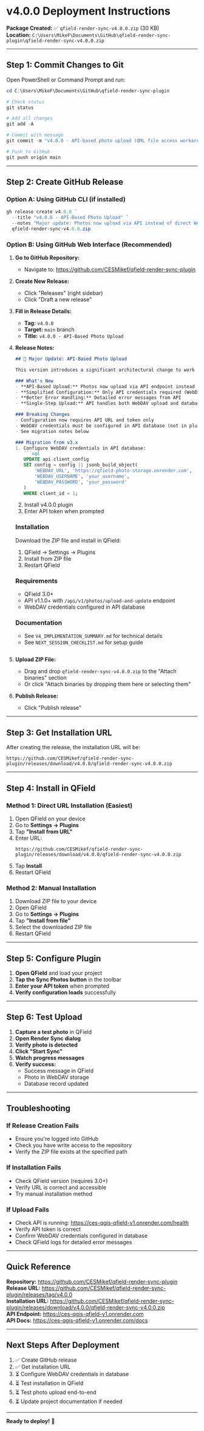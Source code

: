 # v4.0.0 Deployment Instructions

**Package Created:** ✅ `qfield-render-sync-v4.0.0.zip` (30 KB)  
**Location:** `C:\Users\MikeF\Documents\GitHub\qfield-render-sync-plugin\qfield-render-sync-v4.0.0.zip`

---

## Step 1: Commit Changes to Git

Open PowerShell or Command Prompt and run:

```powershell
cd C:\Users\MikeF\Documents\GitHub\qfield-render-sync-plugin

# Check status
git status

# Add all changes
git add -A

# Commit with message
git commit -m "v4.0.0 - API-based photo upload (QML file access workaround)"

# Push to GitHub
git push origin main
```

---

## Step 2: Create GitHub Release

### Option A: Using GitHub CLI (if installed)

```powershell
gh release create v4.0.0 `
  --title "v4.0.0 - API-Based Photo Upload" `
  --notes "Major update: Photos now upload via API instead of direct WebDAV. This works around QML file access limitations." `
  qfield-render-sync-v4.0.0.zip
```

### Option B: Using GitHub Web Interface (Recommended)

1. **Go to GitHub Repository:**
   - Navigate to: https://github.com/CESMikef/qfield-render-sync-plugin

2. **Create New Release:**
   - Click "Releases" (right sidebar)
   - Click "Draft a new release"

3. **Fill in Release Details:**
   - **Tag:** `v4.0.0`
   - **Target:** `main` branch
   - **Title:** `v4.0.0 - API-Based Photo Upload`
   
4. **Release Notes:**
   ```markdown
   ## 🚀 Major Update: API-Based Photo Upload
   
   This version introduces a significant architectural change to work around QML's file access limitations.
   
   ### What's New
   - **API-Based Upload:** Photos now upload via API endpoint instead of direct WebDAV
   - **Simplified Configuration:** Only API credentials required (WebDAV credentials stored server-side)
   - **Better Error Handling:** Detailed error messages from API
   - **Single-Step Upload:** API handles both WebDAV upload and database update
   
   ### Breaking Changes
   - Configuration now requires API URL and token only
   - WebDAV credentials must be configured in API database (not in plugin)
   - See migration notes below
   
   ### Migration from v3.x
   1. Configure WebDAV credentials in API database:
      ```sql
      UPDATE api.client_config
      SET config = config || jsonb_build_object(
          'WEBDAV_URL', 'https://qfield-photo-storage.onrender.com',
          'WEBDAV_USERNAME', 'your_username',
          'WEBDAV_PASSWORD', 'your_password'
      )
      WHERE client_id = 1;
      ```
   2. Install v4.0.0 plugin
   3. Enter API token when prompted
   
   ### Installation
   Download the ZIP file and install in QField:
   1. QField → Settings → Plugins
   2. Install from ZIP file
   3. Restart QField
   
   ### Requirements
   - QField 3.0+
   - API v1.1.0+ with `/api/v1/photos/upload-and-update` endpoint
   - WebDAV credentials configured in API database
   
   ### Documentation
   - See `V4_IMPLEMENTATION_SUMMARY.md` for technical details
   - See `NEXT_SESSION_CHECKLIST.md` for setup guide
   ```

5. **Upload ZIP File:**
   - Drag and drop `qfield-render-sync-v4.0.0.zip` to the "Attach binaries" section
   - Or click "Attach binaries by dropping them here or selecting them"

6. **Publish Release:**
   - Click "Publish release"

---

## Step 3: Get Installation URL

After creating the release, the installation URL will be:

```
https://github.com/CESMikef/qfield-render-sync-plugin/releases/download/v4.0.0/qfield-render-sync-v4.0.0.zip
```

---

## Step 4: Install in QField

### Method 1: Direct URL Installation (Easiest)

1. Open QField on your device
2. Go to **Settings → Plugins**
3. Tap **"Install from URL"**
4. Enter URL:
   ```
   https://github.com/CESMikef/qfield-render-sync-plugin/releases/download/v4.0.0/qfield-render-sync-v4.0.0.zip
   ```
5. Tap **Install**
6. Restart QField

### Method 2: Manual Installation

1. Download ZIP file to your device
2. Open QField
3. Go to **Settings → Plugins**
4. Tap **"Install from file"**
5. Select the downloaded ZIP file
6. Restart QField

---

## Step 5: Configure Plugin

1. **Open QField** and load your project
2. **Tap the Sync Photos button** in the toolbar
3. **Enter your API token** when prompted
4. **Verify configuration loads** successfully

---

## Step 6: Test Upload

1. **Capture a test photo** in QField
2. **Open Render Sync dialog**
3. **Verify photo is detected**
4. **Click "Start Sync"**
5. **Watch progress messages**
6. **Verify success:**
   - Success message in QField
   - Photo in WebDAV storage
   - Database record updated

---

## Troubleshooting

### If Release Creation Fails
- Ensure you're logged into GitHub
- Check you have write access to the repository
- Verify the ZIP file exists at the specified path

### If Installation Fails
- Check QField version (requires 3.0+)
- Verify URL is correct and accessible
- Try manual installation method

### If Upload Fails
- Check API is running: https://ces-qgis-qfield-v1.onrender.com/health
- Verify API token is correct
- Confirm WebDAV credentials configured in database
- Check QField logs for detailed error messages

---

## Quick Reference

**Repository:** https://github.com/CESMikef/qfield-render-sync-plugin  
**Release URL:** https://github.com/CESMikef/qfield-render-sync-plugin/releases/tag/v4.0.0  
**Installation URL:** https://github.com/CESMikef/qfield-render-sync-plugin/releases/download/v4.0.0/qfield-render-sync-v4.0.0.zip  
**API Endpoint:** https://ces-qgis-qfield-v1.onrender.com  
**API Docs:** https://ces-qgis-qfield-v1.onrender.com/docs

---

## Next Steps After Deployment

1. ✅ Create GitHub release
2. ✅ Get installation URL
3. ⏳ Configure WebDAV credentials in database
4. ⏳ Test installation in QField
5. ⏳ Test photo upload end-to-end
6. ⏳ Update project documentation if needed

---

**Ready to deploy!** 🚀
